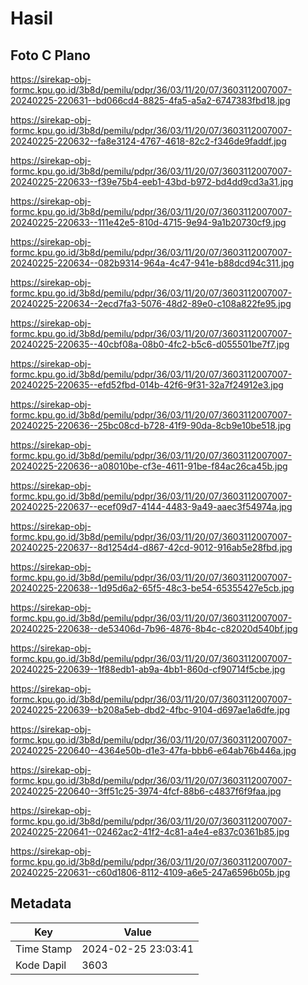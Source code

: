 # Hasil

## Foto C Plano

https://sirekap-obj-formc.kpu.go.id/3b8d/pemilu/pdpr/36/03/11/20/07/3603112007007-20240225-220631--bd066cd4-8825-4fa5-a5a2-6747383fbd18.jpg

https://sirekap-obj-formc.kpu.go.id/3b8d/pemilu/pdpr/36/03/11/20/07/3603112007007-20240225-220632--fa8e3124-4767-4618-82c2-f346de9faddf.jpg

https://sirekap-obj-formc.kpu.go.id/3b8d/pemilu/pdpr/36/03/11/20/07/3603112007007-20240225-220633--f39e75b4-eeb1-43bd-b972-bd4dd9cd3a31.jpg

https://sirekap-obj-formc.kpu.go.id/3b8d/pemilu/pdpr/36/03/11/20/07/3603112007007-20240225-220633--111e42e5-810d-4715-9e94-9a1b20730cf9.jpg

https://sirekap-obj-formc.kpu.go.id/3b8d/pemilu/pdpr/36/03/11/20/07/3603112007007-20240225-220634--082b9314-964a-4c47-941e-b88dcd94c311.jpg

https://sirekap-obj-formc.kpu.go.id/3b8d/pemilu/pdpr/36/03/11/20/07/3603112007007-20240225-220634--2ecd7fa3-5076-48d2-89e0-c108a822fe95.jpg

https://sirekap-obj-formc.kpu.go.id/3b8d/pemilu/pdpr/36/03/11/20/07/3603112007007-20240225-220635--40cbf08a-08b0-4fc2-b5c6-d055501be7f7.jpg

https://sirekap-obj-formc.kpu.go.id/3b8d/pemilu/pdpr/36/03/11/20/07/3603112007007-20240225-220635--efd52fbd-014b-42f6-9f31-32a7f24912e3.jpg

https://sirekap-obj-formc.kpu.go.id/3b8d/pemilu/pdpr/36/03/11/20/07/3603112007007-20240225-220636--25bc08cd-b728-41f9-90da-8cb9e10be518.jpg

https://sirekap-obj-formc.kpu.go.id/3b8d/pemilu/pdpr/36/03/11/20/07/3603112007007-20240225-220636--a08010be-cf3e-4611-91be-f84ac26ca45b.jpg

https://sirekap-obj-formc.kpu.go.id/3b8d/pemilu/pdpr/36/03/11/20/07/3603112007007-20240225-220637--ecef09d7-4144-4483-9a49-aaec3f54974a.jpg

https://sirekap-obj-formc.kpu.go.id/3b8d/pemilu/pdpr/36/03/11/20/07/3603112007007-20240225-220637--8d1254d4-d867-42cd-9012-916ab5e28fbd.jpg

https://sirekap-obj-formc.kpu.go.id/3b8d/pemilu/pdpr/36/03/11/20/07/3603112007007-20240225-220638--1d95d6a2-65f5-48c3-be54-65355427e5cb.jpg

https://sirekap-obj-formc.kpu.go.id/3b8d/pemilu/pdpr/36/03/11/20/07/3603112007007-20240225-220638--de53406d-7b96-4876-8b4c-c82020d540bf.jpg

https://sirekap-obj-formc.kpu.go.id/3b8d/pemilu/pdpr/36/03/11/20/07/3603112007007-20240225-220639--1f88edb1-ab9a-4bb1-860d-cf90714f5cbe.jpg

https://sirekap-obj-formc.kpu.go.id/3b8d/pemilu/pdpr/36/03/11/20/07/3603112007007-20240225-220639--b208a5eb-dbd2-4fbc-9104-d697ae1a6dfe.jpg

https://sirekap-obj-formc.kpu.go.id/3b8d/pemilu/pdpr/36/03/11/20/07/3603112007007-20240225-220640--4364e50b-d1e3-47fa-bbb6-e64ab76b446a.jpg

https://sirekap-obj-formc.kpu.go.id/3b8d/pemilu/pdpr/36/03/11/20/07/3603112007007-20240225-220640--3ff51c25-3974-4fcf-88b6-c4837f6f9faa.jpg

https://sirekap-obj-formc.kpu.go.id/3b8d/pemilu/pdpr/36/03/11/20/07/3603112007007-20240225-220641--02462ac2-41f2-4c81-a4e4-e837c0361b85.jpg

https://sirekap-obj-formc.kpu.go.id/3b8d/pemilu/pdpr/36/03/11/20/07/3603112007007-20240225-220631--c60d1806-8112-4109-a6e5-247a6596b05b.jpg


## Metadata

| Key        | Value               |
| ---------- | ------------------- |
| Time Stamp | 2024-02-25 23:03:41 |
| Kode Dapil | 3603                |



